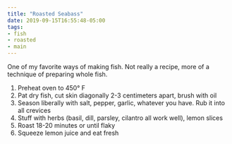 ```yaml
---
title: "Roasted Seabass"
date: 2019-09-15T16:55:48-05:00
tags:
- fish
- roasted
- main
---
```


One of my favorite ways of making fish. Not really a recipe, more of a technique of preparing whole fish.

 <!--more-->

1. Preheat oven to 450&deg; F
2. Pat dry fish, cut skin diagonally 2-3 centimeters apart, brush with oil
3. Season liberally with salt, pepper, garlic, whatever you have. Rub it into all crevices
4. Stuff with herbs (basil, dill, parsley, cilantro all work well), lemon slices
5. Roast 18-20 minutes or until flaky
6. Squeeze lemon juice and eat fresh
